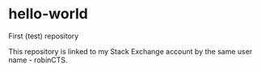 # hello-world
First (test) repository

This repository is linked to my Stack Exchange account by the same user name - robinCTS.

